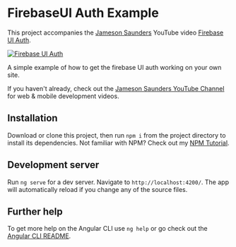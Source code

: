 # FirebaseUI Auth Example

This project accompanies the [Jameson Saunders](https://jamesonsaunders.com) YouTube video [Firebase UI Auth](https://youtu.be/wC1eZNE5cMc).

[![Firebase UI Auth](https://img.youtube.com/vi/wC1eZNE5cMc/maxresdefault.jpg)](https://youtu.be/wC1eZNE5cMc)

A simple example of how to get the firebase UI auth working on your own site.

If you haven't already, check out the [Jameson Saunders YouTube Channel](https://youtube.com/c/JamesonSaunders) for web & mobile development videos.

## Installation

Download or clone this project, then run `npm i` from the project directory to install its dependencies. Not familiar with NPM? Check out my [NPM Tutorial](https://www.youtube.com/watch?v=mzs-N5hXGuQ).

## Development server

Run `ng serve` for a dev server. Navigate to `http://localhost:4200/`. The app will automatically reload if you change any of the source files.

## Further help

To get more help on the Angular CLI use `ng help` or go check out the [Angular CLI README](https://github.com/angular/angular-cli/blob/master/README.md).
